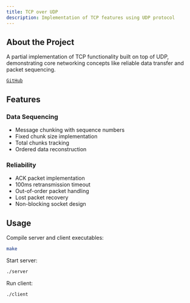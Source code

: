 ```yaml
---
title: TCP over UDP
description: Implementation of TCP features using UDP protocol
---
```


## About the Project

A partial implementation of TCP functionality built on top of UDP, demonstrating core networking concepts like reliable data transfer and packet sequencing.

[`GitHub`](https://github.com/bitmap4/tcp-udp)

## Features

### Data Sequencing
- Message chunking with sequence numbers
- Fixed chunk size implementation
- Total chunks tracking
- Ordered data reconstruction

### Reliability
- ACK packet implementation
- 100ms retransmission timeout
- Out-of-order packet handling
- Lost packet recovery
- Non-blocking socket design

## Usage

Compile server and client executables:
```bash
make
```

Start server:
```bash
./server
```

Run client:
```bash
./client
```